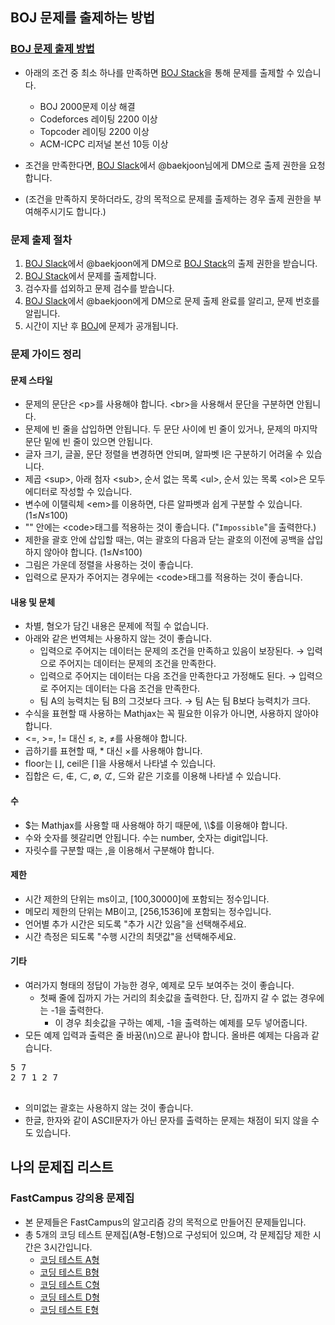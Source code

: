 ## BOJ 문제를 출제하는 방법

### [BOJ 문제 출제 방법](https://www.acmicpc.net/help/problem-add/)

* 아래의 조건 중 최소 하나를 만족하면 [BOJ Stack](https://stack.acmicpc.net/)을 통해 문제를 출제할 수 있습니다.
  * BOJ 2000문제 이상 해결
  * Codeforces 레이팅 2200 이상
  * Topcoder 레이팅 2200 이상
  * ACM-ICPC 리저널 본선 10등 이상
  
* 조건을 만족한다면, [BOJ Slack](https://acmicpc.slack.com/)에서 @baekjoon님에게 DM으로 출제 권한을 요청합니다.
* (조건을 만족하지 못하더라도, 강의 목적으로 문제를 출제하는 경우 출제 권한을 부여해주시기도 합니다.)

### 문제 출제 절차

1) [BOJ Slack](https://acmicpc.slack.com/)에서 @baekjoon에게 DM으로 [BOJ Stack](https://stack.acmicpc.net/)의 출제 권한을 받습니다.
2) [BOJ Stack](https://stack.acmicpc.net/)에서 문제를 출제합니다.
3) 검수자를 섭외하고 문제 검수를 받습니다.
4) [BOJ Slack](https://acmicpc.slack.com/)에서 @baekjoon에게 DM으로 문제 출제 완료를 알리고, 문제 번호를 알립니다.
5) 시간이 지난 후 [BOJ](https://www.acmicpc.net/)에 문제가 공개됩니다.

### 문제 가이드 정리

#### 문제 스타일

* 문제의 문단은 &lt;p&gt;를 사용해야 합니다. &lt;br&gt;을 사용해서 문단을 구분하면 안됩니다.
* 문제에 빈 줄을 삽입하면 안됩니다. 두 문단 사이에 빈 줄이 있거나, 문제의 마지막 문단 밑에 빈 줄이 있으면 안됩니다.
* 글자 크기, 글꼴, 문단 정렬을 변경하면 안되며, 알파벳 l은 구분하기 어려울 수 있습니다.
* 제곱 &lt;sup&gt;, 아래 첨자 &lt;sub&gt;, 순서 없는 목록 &lt;ul&gt;, 순서 있는 목록 &lt;ol&gt;은 모두 에디터로 작성할 수 있습니다.
* 변수에 이탤릭체 &lt;em&gt;를 이용하면, 다른 알파벳과 쉽게 구분할 수 있습니다. (1≤<em>N</em>≤100)
* "" 안에는 &lt;code&gt;태그를 적용하는 것이 좋습니다. ("<code>Impossible</code>"을 출력한다.)
* 제한을 괄호 안에 삽입할 때는, 여는 괄호의 다음과 닫는 괄호의 이전에 공백을 삽입하지 않아야 합니다. (1≤<em>N</em>≤100)
* 그림은 가운데 정렬을 사용하는 것이 좋습니다.
* 입력으로 문자가 주어지는 경우에는 &lt;code&gt;태그를 적용하는 것이 좋습니다.

#### 내용 및 문체

* 차별, 혐오가 담긴 내용은 문제에 적힐 수 없습니다.
* 아래와 같은 번역체는 사용하지 않는 것이 좋습니다.
  * 입력으로 주어지는 데이터는 문제의 조건을 만족하고 있음이 보장된다. → 입력으로 주어지는 데이터는 문제의 조건을 만족한다.
  * 입력으로 주어지는 데이터는 다음 조건을 만족한다고 가정해도 된다. → 입력으로 주어지는 데이터는 다음 조건을 만족한다.
  * 팀 A의 능력치는 팀 B의 그것보다 크다. → 팀 A는 팀 B보다 능력치가 크다.
* 수식을 표현할 때 사용하는 Mathjax는 꼭 필요한 이유가 아니면, 사용하지 않아야 합니다.
* <=, >=, != 대신 ≤, ≥, ≠를 사용해야 합니다.
* 곱하기를 표현할 때, * 대신 ×를 사용해야 합니다.
* floor는 ⌊⌋, ceil은 ⌈⌉을 사용해서 나타낼 수 있습니다.
* 집합은 ∈, ∉, ⊂, ∅, ⊄, ⊆와 같은 기호를 이용해 나타낼 수 있습니다.

#### 수

* $는 Mathjax를 사용할 때 사용해야 하기 때문에, \\$를 이용해야 합니다.
* 수와 숫자를 헷갈리면 안됩니다. 수는 number, 숫자는 digit입니다.
* 자릿수를 구분할 때는 ,을 이용해서 구분해야 합니다.

#### 제한

* 시간 제한의 단위는 ms이고, [100,30000]에 포함되는 정수입니다.
* 메모리 제한의 단위는 MB이고, [256,1536]에 포함되는 정수입니다.
* 언어별 추가 시간은 되도록 "추가 시간 있음"을 선택해주세요.
* 시간 측정은 되도록 "수행 시간의 최댓값"을 선택해주세요.

#### 기타

* 여러가지 형태의 정답이 가능한 경우, 예제로 모두 보여주는 것이 좋습니다.
  * 첫째 줄에 집까지 가는 거리의 최솟값을 출력한다. 단, 집까지 갈 수 없는 경우에는 -1을 출력한다.
    * 이 경우 최솟값을 구하는 예제, -1을 출력하는 예제를 모두 넣어줍니다.
* 모든 예제 입력과 출력은 줄 바꿈(\n)으로 끝나야 합니다. 올바른 예제는 다음과 같습니다.
<pre>
5 7
2 7 1 2 7

</pre>
* 의미없는 괄호는 사용하지 않는 것이 좋습니다.
* 한글, 한자와 같이 ASCII문자가 아닌 문자를 출력하는 문제는 채점이 되지 않을 수도 있습니다.

## 나의 문제집 리스트

### FastCampus 강의용 문제집

* 본 문제들은 FastCampus의 알고리즘 강의 목적으로 만들어진 문제들입니다.
* 총 5개의 코딩 테스트 문제집(A형-E형)으로 구성되어 있으며, 각 문제집당 제한 시간은 3시간입니다.
  * [코딩 테스트 A형](./mock_exams/coding_test_A.pdf)
  * [코딩 테스트 B형](./mock_exams/coding_test_B.pdf)
  * [코딩 테스트 C형](./mock_exams/coding_test_C.pdf)
  * [코딩 테스트 D형](./mock_exams/coding_test_D.pdf)
  * [코딩 테스트 E형](./mock_exams/coding_test_E.pdf)
